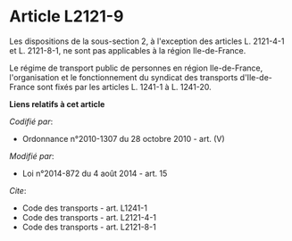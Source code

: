 # Article L2121-9

Les dispositions de la sous-section 2, à l'exception des articles L. 2121-4-1 et L. 2121-8-1, ne sont pas applicables à la
région Ile-de-France. 

Le régime de transport public de personnes en région Ile-de-France, l'organisation et le fonctionnement du syndicat des
transports d'Ile-de-France sont fixés par les articles L. 1241-1 à L. 1241-20.

**Liens relatifs à cet article**

_Codifié par_:

  - Ordonnance n°2010-1307 du 28 octobre 2010 - art. (V)

_Modifié par_:

  - Loi n°2014-872 du 4 août 2014 - art. 15

_Cite_:

  - Code des transports - art. L1241-1
  - Code des transports - art. L2121-4-1
  - Code des transports - art. L2121-8-1
